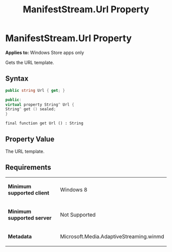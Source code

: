 ﻿---
title: ManifestStream.Url Property
TOCTitle: Url Property
ms:assetid: c4224429-208e-4697-b733-ae9594b161bc
ms:mtpsurl: https://msdn.microsoft.com/en-us/library/JJ822831(v=VS.90)
ms:contentKeyID: 50079585
ms.date: 11/19/2012
mtps_version: v=VS.90
dev_langs:
- csharp
- c++
- jscript
---

# ManifestStream.Url Property

**Applies to:** Windows Store apps only

Gets the URL template.

## Syntax

``` csharp
public string Url { get; }
```

``` c++
public:
virtual property String^ Url {
String^ get () sealed;
}
```

``` jscript
final function get Url () : String
```

## Property Value

The URL template.

## Requirements

<table>
<colgroup>
<col style="width: 50%" />
<col style="width: 50%" />
</colgroup>
<tbody>
<tr class="odd">
<td><p><strong>Minimum supported client</strong></p></td>
<td><p>Windows 8</p></td>
</tr>
<tr class="even">
<td><p><strong>Minimum supported server</strong></p></td>
<td><p>Not Supported</p></td>
</tr>
<tr class="odd">
<td><p><strong>Metadata</strong></p></td>
<td><p>Microsoft.Media.AdaptiveStreaming.winmd</p></td>
</tr>
</tbody>
</table>

